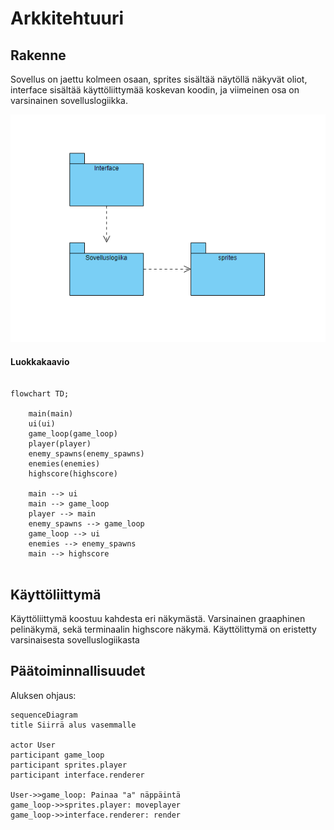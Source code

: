 # Arkkitehtuuri

## Rakenne

Sovellus on jaettu kolmeen osaan, sprites sisältää näytöllä näkyvät oliot, interface sisältää käyttöliittymää
koskevan koodin, ja viimeinen osa on varsinainen sovelluslogiikka.

![Pakkausrakenne](./kuvat/package.PNG)

#### Luokkakaavio
```mermaid

flowchart TD;

	main(main)
	ui(ui)
	game_loop(game_loop)
	player(player)
	enemy_spawns(enemy_spawns)
	enemies(enemies)
	highscore(highscore)
	
	main --> ui
	main --> game_loop
	player --> main
	enemy_spawns --> game_loop
	game_loop --> ui
	enemies --> enemy_spawns
	main --> highscore
	
```
## Käyttöliittymä

Käyttöliittymä koostuu kahdesta eri näkymästä. Varsinainen graaphinen pelinäkymä, sekä terminaalin highscore näkymä. Käyttölittymä on eristetty varsinaisesta sovelluslogiikasta

## Päätoiminnallisuudet

Aluksen ohjaus:

```mermaid
sequenceDiagram
title Siirrä alus vasemmalle

actor User
participant game_loop
participant sprites.player
participant interface.renderer

User->>game_loop: Painaa "a" näppäintä
game_loop->>sprites.player: moveplayer
game_loop->>interface.renderer: render
```